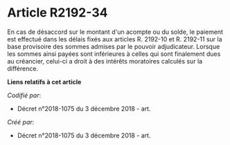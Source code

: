 # Article R2192-34

En cas de désaccord sur le montant d'un acompte ou du solde, le paiement est effectué dans les délais fixés aux articles R.
2192-10 et R. 2192-11 sur la base provisoire des sommes admises par le pouvoir adjudicateur. Lorsque les sommes ainsi payées
sont inférieures à celles qui sont finalement dues au créancier, celui-ci a droit à des intérêts moratoires calculés sur la
différence.

**Liens relatifs à cet article**

_Codifié par_:

  - Décret n°2018-1075 du 3 décembre 2018 - art.

_Créé par_:

  - Décret n°2018-1075 du 3 décembre 2018 - art.
